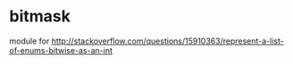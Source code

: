 # bitmask
module for http://stackoverflow.com/questions/15910363/represent-a-list-of-enums-bitwise-as-an-int

